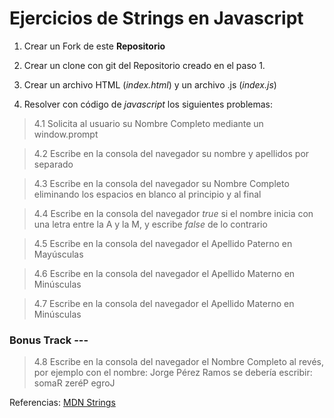# Ejercicios de Strings en Javascript

1. Crear un Fork de este **Repositorio**

2. Crear un clone con git del Repositorio creado en el paso 1.

3. Crear un archivo HTML (_index.html_)  y un archivo .js (_index.js_)

4. Resolver con código de _javascript_ los siguientes problemas:

> 4.1 Solicita al usuario su Nombre Completo mediante un window.prompt

> 4.2 Escribe en la consola del navegador su nombre y apellidos por separado

> 4.3 Escribe en la consola del navegador su Nombre Completo eliminando los espacios en blanco al principio y al final

> 4.4 Escribe en la consola del navegador _true_ si el nombre inicia con una letra entre la A y la M, y escribe _false_ de lo contrario

> 4.5 Escribe en la consola del navegador el Apellido Paterno en Mayúsculas

> 4.6 Escribe en la consola del navegador el Apellido Materno en Minúsculas

> 4.7 Escribe en la consola del navegador el Apellido Materno en Minúsculas

### Bonus Track  ---

> 4.8 Escribe en la consola del navegador el Nombre Completo al revés, por ejemplo con el nombre: Jorge Pérez Ramos se debería escribir: somaR zeréP egroJ

Referencias: [MDN Strings](https://developer.mozilla.org/es/docs/Web/JavaScript/Reference/Global_Objects/String)


